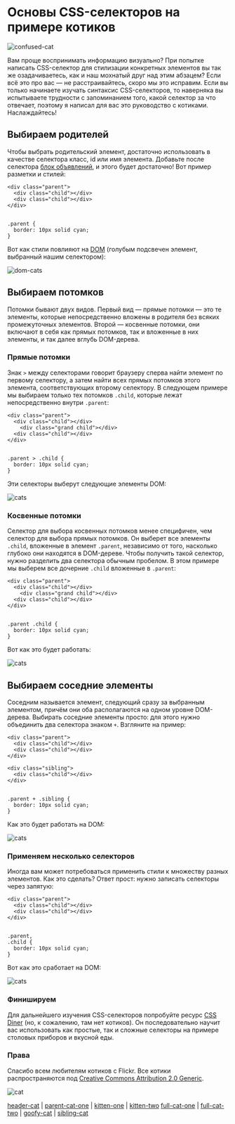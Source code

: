 # Основы CSS-селекторов на примере котиков

![confused-cat][1]

Вам проще воспринимать информацию визуально? При попытке написать CSS-селектор
для стилизации конкретных элементов вы так же озадачиваетесь, как и наш
мохнатый друг над этим абзацем? Если всё это про вас — не расстраивайтесь, скоро
мы это исправим. Если вы только начинаете изучать синтаксис CSS-селекторов, то
наверняка вы испытываете трудности с запоминанием того, какой селектор за что
отвечает, поэтому я написал для вас это руководство с котиками. Наслаждайтесь!

## Выбираем родителей

Чтобы выбрать родительский элемент, достаточно использовать в качестве селектора
класс, id или имя элемента. Добавьте после селектора
[блок объявлений][2], и этого будет достаточно! Вот пример разметки и стилей:

    <div class="parent">
      <div class="child"></div>
      <div class="child"></div>
    </div>
    

    .parent {
      border: 10px solid cyan;
    }
    

Вот как стили повлияют на [DOM][3] (голубым подсвечен элемент, выбранный нашим селектором):

![dom-cats][4]

## Выбираем потомков

Потомки бывают двух видов. Первый вид — прямые потомки — это те элементы,
которые непосредственно вложены в родителя без всяких промежуточных элементов.
Второй — косвенные потомки, они включают в себя как прямых потомков, так
и вложенные в них элементы, и так далее вглубь DOM-дерева.

### Прямые потомки

Знак `>` между селекторами говорит браузеру сперва найти элемент по первому
селектору, а затем найти всех прямых потомков этого элемента, соответствующих
второму селектору. В следующем примере мы выбираем только тех потомков `.child`,
которые лежат непосредственно внутри `.parent`:

    <div class="parent">
      <div class="child"></div>
        <div class="grand child"></div>
      <div class="child"></div>
    </div>
    

    .parent > .child {
      border: 10px solid cyan;
    }
    

Эти селекторы выберут следующие элементы DOM:

![cats][5]

### Косвенные потомки

Селектор для выбора косвенных потомков менее специфичен, чем селектор для выбора
прямых потомков. Он выберет все элементы `.child`, вложенные в элемент
`.parent`, независимо от того, насколько глубоко они находятся в DOM-дереве. 
Чтобы получить такой селектор, нужно разделить два селектора обычным пробелом. 
В этом примере мы выберем все дочерние `.child` вложенные в `.parent`:

    <div class="parent">
      <div class="child"></div>
        <div class="grand child"></div>
      <div class="child"></div>
    </div>
    

    .parent .child {
      border: 10px solid cyan;
    }
    

Вот как это будет работать:

![cats][6]

## Выбираем соседние элементы

Соседним называется элемент, следующий сразу за выбранным элементом, причём они
оба располагаются на одном уровне DOM-дерева. Выбирать соседние элементы просто:
для этого нужно объединить два селектора знаком `+`. Взгляните на пример:

    <div class="parent">
      <div class="child"></div>
      <div class="child"></div>
    </div>
    
    <div class="sibling">
      <div class="child"></div>
    </div>
    

    .parent + .sibling {
      border: 10px solid cyan;
    }
    

Как это будет работать на DOM:

![cats][7]

### Применяем несколько селекторов

Иногда вам может потребоваться применить стили к множеству разных элементов. Как
это сделать? Ответ прост: нужно записать селекторы через запятую:

    <div class="parent">
      <div class="child"></div>
      <div class="child"></div>
    </div>
    

    .parent,
    .child {
      border: 10px solid cyan;
    }
    

Вот как это сработает на DOM:

![cats][8]

### Финишируем

Для дальнейшего изучения CSS-селекторов попробуйте ресурс [CSS Diner][9]
(но, к сожалению, там нет котиков). Он последовательно научит вас использовать
как простые, так и сложные селекторы на примере столовых приборов и вкусной еды.

### Права

Спасибо всем любителям котиков с Flickr. Все котики распространяются под 
[Creative Commons Attribution 2.0 Generic][10].

![cat][11]

 [header-cat][12] | [parent-cat-one][13] | [kitten-one][14] | [kitten-two][15]
[full-cat-one][16] | [full-cat-two][17] | [goofy-cat][18] | [sibling-cat][19]

 [1]: img/confused-cat.jpg
 [2]: http://developer.mozilla.org/en-US/docs/Web/CSS/Syntax
 [3]: http://developer.mozilla.org/en-US/docs/Web/API/Document_Object_Model
 [4]: img/dom-cats.png
 [5]: img/cats-css-rev-child.jpg
 [6]: img/cats-css-rev-descendant.jpg
 [7]: img/dom-cats-siblings.jpg
 [8]: img/dom-cats-multiple.jpg
 [9]: http://flukeout.github.io/
 [10]: http://creativecommons.org/licenses/by/2.0/
 [11]: img/dancing-cat.gif
 [12]: http://flic.kr/p/oczbW
 [13]: http://flic.kr/p/6v2WG4
 [14]: http://flic.kr/p/p4hE6h
 [15]: http://flic.kr/p/cWxtYy
 [16]: http://flic.kr/p/igi3Y9
 [17]: http://flic.kr/p/dmK2CR
 [18]: http://flic.kr/p/mC8vqC
 [19]: http://flic.kr/p/doo6PL
